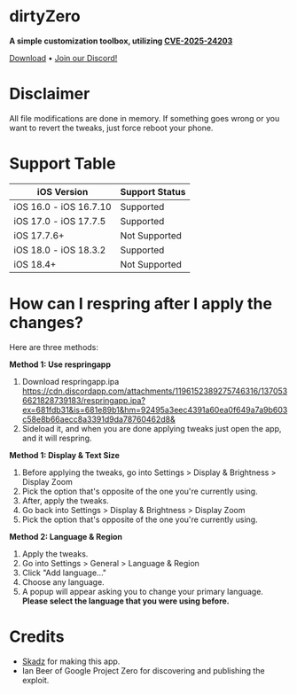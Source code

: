 # dirtyZero
**A simple customization toolbox, utilizing [CVE-2025-24203](https://project-zero.issues.chromium.org/issues/391518636)**

[Download](https://github.com/jailbreakdotparty/dirtyZero/releases) • [Join our Discord!](https://discord.gg/XPj66zZ4gT)

# Disclaimer
All file modifications are done in memory. If something goes wrong or you want to revert the tweaks, just force reboot your phone.

# Support Table
| iOS Version | Support Status |
| -------- | ------- |
| iOS 16.0 - iOS 16.7.10  | Supported |
| iOS 17.0 - iOS 17.7.5 | Supported |
| iOS 17.7.6+ | Not Supported |
| iOS 18.0 - iOS 18.3.2 | Supported |
| iOS 18.4+ | Not Supported |

# How can I respring after I apply the changes?
Here are three methods:

**Method 1: Use respringapp**
1. Download respringapp.ipa https://cdn.discordapp.com/attachments/1196152389275746316/1370536621828739183/respringapp.ipa?ex=681fdb31&is=681e89b1&hm=92495a3eec4391a60ea0f649a7a9b603c58e8b66aecc8a3391d9da78760462d8&
2. Sideload it, and when you are done applying tweaks just open the app, and it will respring.

**Method 1: Display & Text Size**
1. Before applying the tweaks, go into Settings > Display & Brightness > Display Zoom
2. Pick the option that's opposite of the one you're currently using.
3. After, apply the tweaks.
4. Go back into Settings > Display & Brightness > Display Zoom
5. Pick the option that's opposite of the one you're currently using.

**Method 2: Language & Region**
1. Apply the tweaks.
2. Go into Settings > General > Language & Region
3. Click "Add language..."
4. Choose any language.
5. A popup will appear asking you to change your primary language. **Please select the language that you were using before.**


# Credits
- [Skadz](https://github.com/skadz108) for making this app.
- Ian Beer of Google Project Zero for discovering and publishing the exploit.
